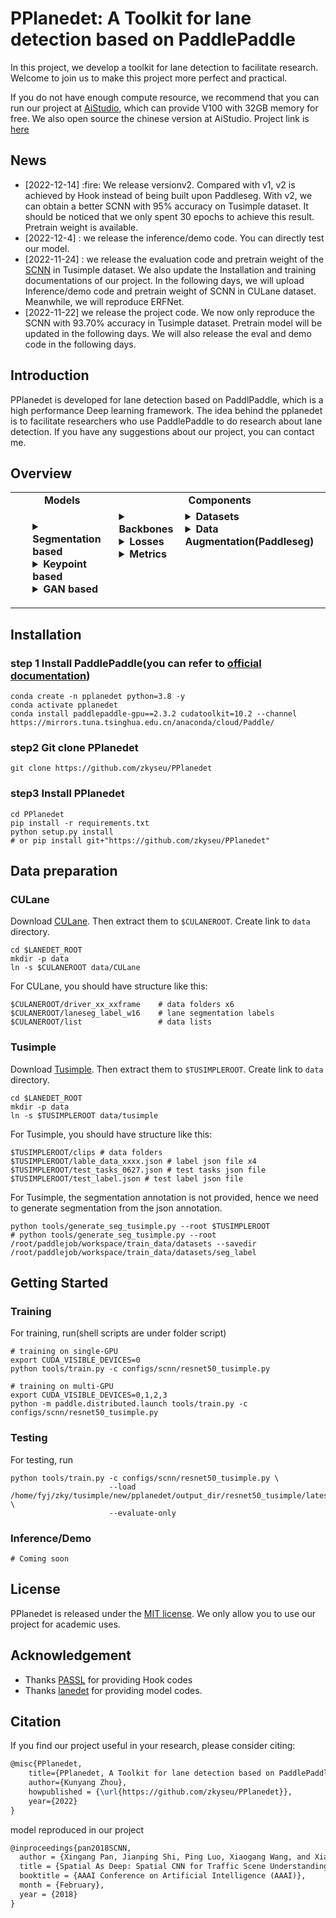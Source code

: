 # PPlanedet: A Toolkit for lane detection based on PaddlePaddle

In this project, we develop a toolkit for lane detection to facilitate research. Welcome to join us to make this project more perfect and practical.

If you do not have enough compute resource, we recommend that you can run our project at [AiStudio](https://aistudio.baidu.com/aistudio/index?ad-from=m-title), which can provide V100 with 32GB memory for free. We also open source the chinese version at AiStudio. Project link is [here](https://aistudio.baidu.com/aistudio/projectdetail/5099135?contributionType=1)

## News 
<ul class="nobull">
  <li>[2022-12-14] :fire: We release versionv2. Compared with v1, v2 is achieved by Hook instead of being built upon Paddleseg. With v2, we can obtain a better SCNN with 95% accuracy on Tusimple dataset. It should be noticed that we only spent 30 epochs to achieve this result. Pretrain weight is available.
  <li>[2022-12-4] : we release the inference/demo code. You can directly test our model. 
  <li>[2022-11-24] : we release the evaluation code and pretrain weight of the <a href="https://github.com/zkyseu/PPlanedet/tree/main/configs/scnn">SCNN</a> in Tusimple dataset. We also update the Installation and training documentations of our project. In the following days, we will upload Inference/demo code and pretrain weight of SCNN in CULane dataset. Meanwhile, we will reproduce ERFNet.
  <li>[2022-11-22] we release the project code. We now only reproduce the SCNN with 93.70% accuracy in Tusimple dataset. Pretrain model will be updated in the following days. We will also release the eval and demo code in the following days.

</ul>

## Introduction
PPlanedet is developed for lane detection based on PaddlPaddle, which is a high performance Deep learning framework. The idea behind the pplanedet is to facilitate researchers who use PaddlePaddle to do research about lane detection. If you have any suggestions about our project, you can contact me.

## Overview

<table align="center">
  <tbody>
    <tr align="center" valign="bottom">
      <td>
        <b>Models</b>
      </td>
      <td colspan="2">
        <b>Components</b>
      </td>
    </tr>
    <tr valign="top">
      <td>
        <ul>
        <details><summary><b>Segmentation based</b></summary>
          <ul>
            <li><a href="https://github.com/zkyseu/PPlanedet/tree/main/configs/scnn">SCNN</a></li>
          </ul>
        </details>
        <details><summary><b>Keypoint based</b></summary>
          <ul>
          </ul>
        </details>
        <details><summary><b>GAN based</b></summary>
          <ul>
          </ul>
        </details>
      </td>
      <td>
        <details><summary><b>Backbones</b></summary>
          <ul>
            <li><a href="https://github.com/zkyseu/PPlanedet/blob/v2/pplanedet/model/backbones/resnet.py">ResNet</a></li>
          </ul>
        </details>
        <details><summary><b>Losses</b></summary>
          <ul>
            <li><a href="https://github.com/zkyseu/PPlanedet/blob/v2/pplanedet/model/losses/binary_cross_entropy_loss.py">Binary CE Loss</a></li>
            <li><a href="https://github.com/zkyseu/PPlanedet/blob/v2/pplanedet/model/losses/cross_entropy_loss.py">Cross Entropy Loss</a></li>
            <li><a href="https://github.com/zkyseu/PPlanedet/blob/v2/pplanedet/model/losses/focal_loss.py">Focal Loss</a></li>
            <li><a href="https://github.com/zkyseu/PPlanedet/blob/v2/pplanedet/model/losses/focal_loss.py">MultiClassFocal Loss</a></li>
          </ul>
        </details>
        <details><summary><b>Metrics</b></summary>
          <ul>
            <li>Accuracy</li>
            <li>FP</li>
            <li>FN</li>
          </ul>  
        </details>
      </td>
      <td>
        <details><summary><b>Datasets</b></summary>
          <ul>
            <li><a href="https://github.com/zkyseu/PPlanedet/blob/v2/pplanedet/datasets/tusimple.py">Tusimple</a></li>  
            <li><a href="https://github.com/zkyseu/PPlanedet/blob/v2/pplanedet/datasets/culane.py">CULane</a></li>
          </ul>
        </details>
        <details><summary><b>Data Augmentation(Paddleseg)</b></summary>
          <ul>
            <li>Flipping</li>  
            <li>Resize</li>  
            <li>ResizeByLong</li>
            <li>ResizeByShort</li>
            <li>LimitLong</li>  
            <li>ResizeRangeScaling</li>  
            <li>ResizeStepScaling</li>
            <li>Normalize</li>
            <li>Padding</li>
            <li>PaddingByAspectRatio</li>
            <li>RandomPaddingCrop</li>  
            <li>RandomCenterCrop</li>
            <li>ScalePadding</li>
            <li>RandomNoise</li>  
            <li>RandomBlur</li>  
            <li>RandomRotation</li>  
            <li>RandomScaleAspect</li>  
            <li>RandomDistort</li>  
            <li>RandomAffine</li>  
          </ul>
        </details>
      </td>
    </tr>
</td>
    </tr>
  </tbody>
</table>

## Installation
### step 1 Install PaddlePaddle(you can refer to [official documentation](https://www.paddlepaddle.org.cn/install/quick?docurl=/documentation/docs/zh/install/conda/linux-conda.html))
```Shell
conda create -n pplanedet python=3.8 -y
conda activate pplanedet
conda install paddlepaddle-gpu==2.3.2 cudatoolkit=10.2 --channel https://mirrors.tuna.tsinghua.edu.cn/anaconda/cloud/Paddle/
```

### step2 Git clone PPlanedet
```Shell
git clone https://github.com/zkyseu/PPlanedet
```

### step3 Install PPlanedet
```Shell
cd PPlanedet
pip install -r requirements.txt
python setup.py install
# or pip install git+"https://github.com/zkyseu/PPlanedet"
```

## Data preparation
### CULane

Download [CULane](https://xingangpan.github.io/projects/CULane.html). Then extract them to `$CULANEROOT`. Create link to `data` directory.

```Shell
cd $LANEDET_ROOT
mkdir -p data
ln -s $CULANEROOT data/CULane
```

For CULane, you should have structure like this:
```
$CULANEROOT/driver_xx_xxframe    # data folders x6
$CULANEROOT/laneseg_label_w16    # lane segmentation labels
$CULANEROOT/list                 # data lists
```

### Tusimple
Download [Tusimple](https://github.com/TuSimple/tusimple-benchmark/issues/3). Then extract them to `$TUSIMPLEROOT`. Create link to `data` directory.

```Shell
cd $LANEDET_ROOT
mkdir -p data
ln -s $TUSIMPLEROOT data/tusimple
```

For Tusimple, you should have structure like this:
```
$TUSIMPLEROOT/clips # data folders
$TUSIMPLEROOT/lable_data_xxxx.json # label json file x4
$TUSIMPLEROOT/test_tasks_0627.json # test tasks json file
$TUSIMPLEROOT/test_label.json # test label json file

```

For Tusimple, the segmentation annotation is not provided, hence we need to generate segmentation from the json annotation. 

```Shell
python tools/generate_seg_tusimple.py --root $TUSIMPLEROOT
# python tools/generate_seg_tusimple.py --root /root/paddlejob/workspace/train_data/datasets --savedir /root/paddlejob/workspace/train_data/datasets/seg_label
```

## Getting Started
### Training

For training, run(shell scripts are under folder script)
```Shell
# training on single-GPU
export CUDA_VISIBLE_DEVICES=0
python tools/train.py -c configs/scnn/resnet50_tusimple.py
```

```Shell
# training on multi-GPU
export CUDA_VISIBLE_DEVICES=0,1,2,3
python -m paddle.distributed.launch tools/train.py -c configs/scnn/resnet50_tusimple.py
```

### Testing
For testing, run
```Shell
python tools/train.py -c configs/scnn/resnet50_tusimple.py \
                      --load /home/fyj/zky/tusimple/new/pplanedet/output_dir/resnet50_tusimple/latest.pd \
                      --evaluate-only 
```

### Inference/Demo
```Shell
# Coming soon
```

## License

PPlanedet is released under the [MIT license](LICENSE). We only allow you to use our project for academic uses.

## Acknowledgement
* Thanks [PASSL](https://github.com/PaddlePaddle/PASSL) for providing Hook codes
* Thanks [lanedet](https://github.com/Turoad/lanedet) for providing model codes.

## Citation
If you find our project useful in your research, please consider citing:
    
```latex
@misc{PPlanedet,
    title={PPlanedet, A Toolkit for lane detection based on PaddlePaddle},
    author={Kunyang Zhou},
    howpublished = {\url{https://github.com/zkyseu/PPlanedet}},
    year={2022}
}
```
    
model reproduced in our project
```latex
@inproceedings{pan2018SCNN,  
  author = {Xingang Pan, Jianping Shi, Ping Luo, Xiaogang Wang, and Xiaoou Tang},  
  title = {Spatial As Deep: Spatial CNN for Traffic Scene Understanding},  
  booktitle = {AAAI Conference on Artificial Intelligence (AAAI)},  
  month = {February},  
  year = {2018}  
}
```

